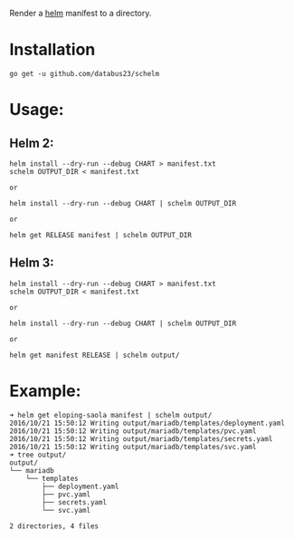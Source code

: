 Render a [helm](https://github.com/kubernetes/helm) manifest to a directory.

# Installation
```
go get -u github.com/databus23/schelm
```
# Usage:

## Helm 2:
```
helm install --dry-run --debug CHART > manifest.txt
schelm OUTPUT_DIR < manifest.txt

or

helm install --dry-run --debug CHART | schelm OUTPUT_DIR

or

helm get RELEASE manifest | schelm OUTPUT_DIR

```

## Helm 3:
```
helm install --dry-run --debug CHART > manifest.txt
schelm OUTPUT_DIR < manifest.txt

or

helm install --dry-run --debug CHART | schelm OUTPUT_DIR

or

helm get manifest RELEASE | schelm output/ 
```

# Example:

```
➜ helm get eloping-saola manifest | schelm output/
2016/10/21 15:50:12 Writing output/mariadb/templates/deployment.yaml
2016/10/21 15:50:12 Writing output/mariadb/templates/pvc.yaml
2016/10/21 15:50:12 Writing output/mariadb/templates/secrets.yaml
2016/10/21 15:50:12 Writing output/mariadb/templates/svc.yaml
➜ tree output/
output/
└── mariadb
    └── templates
        ├── deployment.yaml
        ├── pvc.yaml
        ├── secrets.yaml
        └── svc.yaml

2 directories, 4 files
```
